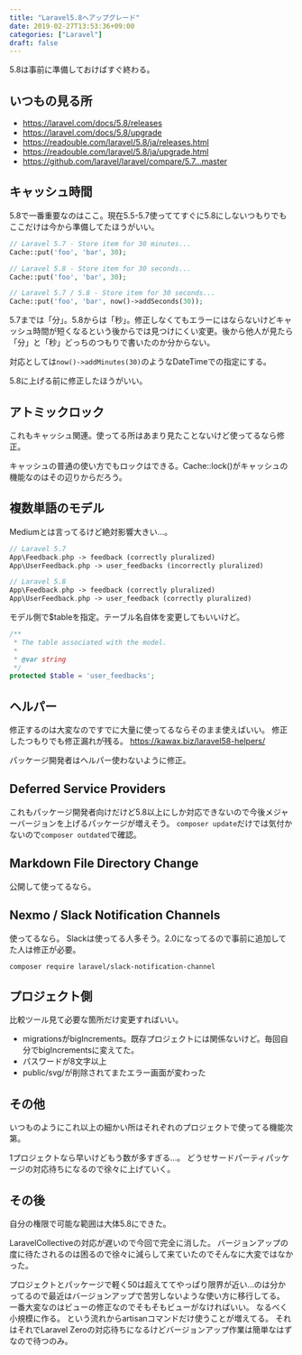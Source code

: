 ```yaml
---
title: "Laravel5.8へアップグレード"
date: 2019-02-27T13:53:36+09:00
categories: ["Laravel"]
draft: false
---
```


5.8は事前に準備しておけばすぐ終わる。

## いつもの見る所
- https://laravel.com/docs/5.8/releases
- https://laravel.com/docs/5.8/upgrade
- https://readouble.com/laravel/5.8/ja/releases.html
- https://readouble.com/laravel/5.8/ja/upgrade.html
- https://github.com/laravel/laravel/compare/5.7...master

## キャッシュ時間
5.8で一番重要なのはここ。現在5.5-5.7使っててすぐに5.8にしないつもりでもここだけは今から準備してたほうがいい。

```php
// Laravel 5.7 - Store item for 30 minutes...
Cache::put('foo', 'bar', 30);

// Laravel 5.8 - Store item for 30 seconds...
Cache::put('foo', 'bar', 30);

// Laravel 5.7 / 5.8 - Store item for 30 seconds...
Cache::put('foo', 'bar', now()->addSeconds(30));
```

5.7までは「分」。5.8からは「秒」。修正しなくてもエラーにはならないけどキャッシュ時間が短くなるという後からでは見つけにくい変更。後から他人が見たら「分」と「秒」どっちのつもりで書いたのか分からない。

対応としては`now()->addMinutes(30)`のようなDateTimeでの指定にする。

5.8に上げる前に修正したほうがいい。

## アトミックロック
これもキャッシュ関連。使ってる所はあまり見たことないけど使ってるなら修正。

キャッシュの普通の使い方でもロックはできる。Cache::lock()がキャッシュの機能なのはその辺りからだろう。

## 複数単語のモデル
Mediumとは言ってるけど絶対影響大きい…。

```php
// Laravel 5.7
App\Feedback.php -> feedback (correctly pluralized)
App\UserFeedback.php -> user_feedbacks (incorrectly pluralized)

// Laravel 5.8
App\Feedback.php -> feedback (correctly pluralized)
App\UserFeedback.php -> user_feedback (correctly pluralized)
```

モデル側で$tableを指定。テーブル名自体を変更してもいいけど。

```php
/**
 * The table associated with the model.
 *
 * @var string
 */
protected $table = 'user_feedbacks';
```

## ヘルパー
修正するのは大変なのですでに大量に使ってるならそのまま使えばいい。
修正したつもりでも修正漏れが残る。
https://kawax.biz/laravel58-helpers/

パッケージ開発者はヘルパー使わないように修正。

## Deferred Service Providers
これもパッケージ開発者向けだけど5.8以上にしか対応できないので今後メジャーバージョンを上げるパッケージが増えそう。
`composer update`だけでは気付かないので`composer outdated`で確認。

## Markdown File Directory Change
公開して使ってるなら。

## Nexmo / Slack Notification Channels
使ってるなら。
Slackは使ってる人多そう。2.0になってるので事前に追加してた人は修正が必要。

```
composer require laravel/slack-notification-channel
```

## プロジェクト側
比較ツール見て必要な箇所だけ変更すればいい。

- migrationsがbigIncrements。既存プロジェクトには関係ないけど。毎回自分でbigIncrementsに変えてた。
- パスワードが8文字以上
- public/svg/が削除されてまたエラー画面が変わった

## その他
いつものようにこれ以上の細かい所はそれぞれのプロジェクトで使ってる機能次第。

1プロジェクトなら早いけどもう数が多すぎる…。
どうせサードパーティパッケージの対応待ちになるので徐々に上げていく。

## その後
自分の権限で可能な範囲は大体5.8にできた。

LaravelCollectiveの対応が遅いので今回で完全に消した。
バージョンアップの度に待たされるのは困るので徐々に減らして来ていたのでそんなに大変ではなかった。

プロジェクトとパッケージで軽く50は超えててやっぱり限界が近い…のは分かってるので最近はバージョンアップで苦労しないような使い方に移行してる。
一番大変なのはビューの修正なのでそもそもビューがなければいい。
なるべく小規模に作る。
という流れからartisanコマンドだけ使うことが増えてる。
それはそれでLaravel Zeroの対応待ちになるけどバージョンアップ作業は簡単なはずなので待つのみ。
